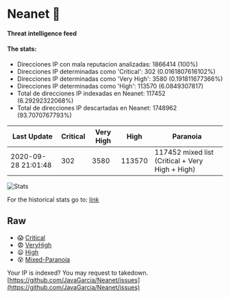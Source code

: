 # Neanet :hocho:
#### Threat intelligence feed
#### The stats:

- Direcciones IP con mala reputacion analizadas: 1866414 (100%)
- Direcciones IP determinadas como 'Critical':  302 (0.0161807616102%)
- Direcciones IP determinadas como 'Very High':  3580 (0.191811677366%)
- Direcciones IP determinadas como 'High':  113570 (6.0849307817)
- Total de direcciones IP indexadas en Neanet:  117452 (6.29292322068%)
- Total de direcciones IP descartadas en Neanet:  1748962 (93.7070767793%)

| Last Update | Critical | Very High | High | Paranoia |
| --- | --- | --- | --- | --- |
| 2020-09-28 21:01:48 | 302 | 3580 | 113570 | 117452 mixed list (Critical + Very High + High)|

![Stats](https://docs.google.com/spreadsheets/d/e/2PACX-1vSnaNMIXVabIpDJjufMlzH7poXnshF3mgd8Is1g9ytUEzVsP5my4Trn8f-xkoLLQ38xpL3HtmUexLo6/pubchart?oid=501124687&format=image)

For the historical stats go to: [link](/stats.csv)
## Raw
- :scream: [Critical](https://raw.githubusercontent.com/JavaGarcia/Neanet/master/blacklists/neanet_critical.txt)
- :fearful: [VeryHigh](https://raw.githubusercontent.com/JavaGarcia/Neanet/master/blacklists/neanet_veryHigh.txtt)
- :frowning: [High](https://raw.githubusercontent.com/JavaGarcia/Neanet/master/blacklists/neanet_high.txt)
- :dizzy_face: [Mixed-Paranoia](https://raw.githubusercontent.com/JavaGarcia/Neanet/master/blacklists/neanet_all.txt)


Your IP is indexed? You may request to takedown. [https://github.com/JavaGarcia/Neanet/issues](https://github.com/JavaGarcia/Neanet/issues)




























































































































































































































































































































































































































































































































































































































































































































































































































































































































































































































































































































